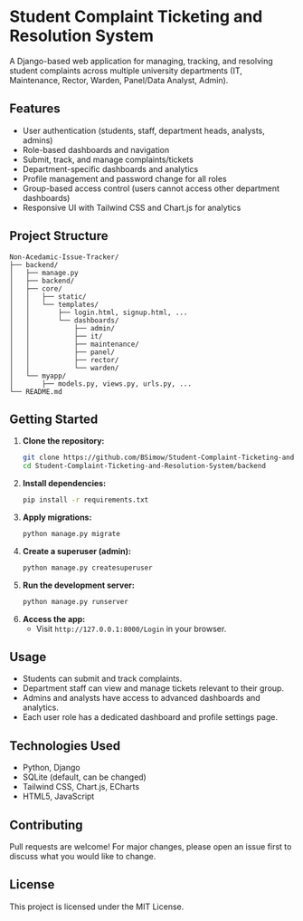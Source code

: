 # Student Complaint Ticketing and Resolution System

A Django-based web application for managing, tracking, and resolving student complaints across multiple university departments (IT, Maintenance, Rector, Warden, Panel/Data Analyst, Admin).

## Features
- User authentication (students, staff, department heads, analysts, admins)
- Role-based dashboards and navigation
- Submit, track, and manage complaints/tickets
- Department-specific dashboards and analytics
- Profile management and password change for all roles
- Group-based access control (users cannot access other department dashboards)
- Responsive UI with Tailwind CSS and Chart.js for analytics

## Project Structure
```
Non-Acedamic-Issue-Tracker/
├── backend/
│   ├── manage.py
│   ├── backend/
│   ├── core/
│   │   ├── static/
│   │   └── templates/
│   │       ├── login.html, signup.html, ...
│   │       └── dashboards/
│   │           ├── admin/
│   │           ├── it/
│   │           ├── maintenance/
│   │           ├── panel/
│   │           ├── rector/
│   │           └── warden/
│   └── myapp/
│       ├── models.py, views.py, urls.py, ...
└── README.md
```

## Getting Started
1. **Clone the repository:**
   ```sh
   git clone https://github.com/BSimow/Student-Complaint-Ticketing-and-Resolution-System.git
   cd Student-Complaint-Ticketing-and-Resolution-System/backend
   ```
2. **Install dependencies:**
   ```sh
   pip install -r requirements.txt
   ```
3. **Apply migrations:**
   ```sh
   python manage.py migrate
   ```
4. **Create a superuser (admin):**
   ```sh
   python manage.py createsuperuser
   ```
5. **Run the development server:**
   ```sh
   python manage.py runserver
   ```
6. **Access the app:**
   - Visit `http://127.0.0.1:8000/Login` in your browser.

## Usage
- Students can submit and track complaints.
- Department staff can view and manage tickets relevant to their group.
- Admins and analysts have access to advanced dashboards and analytics.
- Each user role has a dedicated dashboard and profile settings page.

## Technologies Used
- Python, Django
- SQLite (default, can be changed)
- Tailwind CSS, Chart.js, ECharts
- HTML5, JavaScript

## Contributing
Pull requests are welcome! For major changes, please open an issue first to discuss what you would like to change.

## License
This project is licensed under the MIT License.

